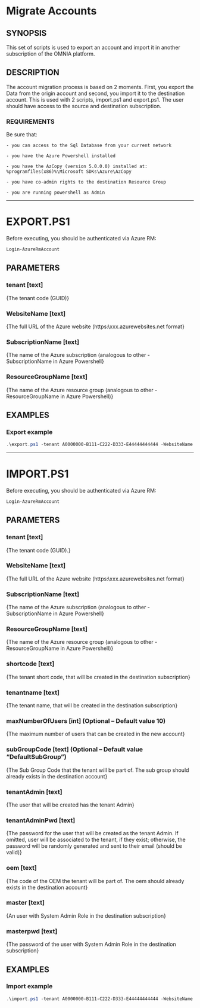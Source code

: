 # Migrate Accounts

## SYNOPSIS

This set of scripts is used to export an account and import it in another subscription of the OMNIA platform.  

## DESCRIPTION

The account migration process is based on 2 moments. First, you export the Data from the origin account and second, you import it to the destination account.
This is used with 2 scripts, import.ps1 and export.ps1.
The user should have access to the source and destination subscription.

### REQUIREMENTS

Be sure that:

    - you can access to the Sql Database from your current network
    
    - you have the Azure Powershell installed
    
    - you have the AzCopy (version 5.0.0.0) installed at:   %programfiles(x86)%\Microsoft SDKs\Azure\AzCopy
    
    - you have co-admin rights to the destination Resource Group
    
    - you are running powershell as Admin

------------------------------

# EXPORT.PS1
 
Before executing, you should be authenticated via Azure RM:

```powershell
Login-AzureRmAccount
```

## PARAMETERS

### tenant [text]

{The tenant code (GUID)}

### WebsiteName [text]

{The full URL of the Azure website (https:\\xxx.azurewebsites.net format}

### SubscriptionName [text]

{The name of the Azure subscription (analogous to other -SubscriptionName in Azure Powershell}

### ResourceGroupName [text]

{The name of the Azure resource group (analogous to other -ResourceGroupName in Azure Powershell)}

## EXAMPLES
### Export example


```powershell
.\export.ps1 -tenant A0000000-B111-C222-D333-E44444444444 -WebsiteName https:\\waomnia12345.azurewebsites.net -SubscriptionName omnia12345 -ResourceGroupName omnia12345
```
        
------------------------------


# IMPORT.PS1

Before executing, you should be authenticated via Azure RM:

```powershell
Login-AzureRmAccount
```
    
## PARAMETERS

### tenant [text]

{The tenant code (GUID).}

### WebsiteName [text]

{The full URL of the Azure website (https:\\xxx.azurewebsites.net format}

### SubscriptionName [text]

{The name of the Azure subscription (analogous to other -SubscriptionName in Azure Powershell}

### ResourceGroupName [text]

{The name of the Azure resource group (analogous to other -ResourceGroupName in Azure Powershell)}

### shortcode [text]

{The tenant short code, that will be created in the destination subscription}

### tenantname [text]

{The tenant name, that will be created in the destination subscription}

### maxNumberOfUsers [int] (Optional – Default value 10)

{The maximum number of users that can be created in the new account}

### subGroupCode [text] (Optional – Default value “DefaultSubGroup”)

{The Sub Group Code that the tenant will be part of. The sub group should already exists in the destination account}

### tenantAdmin [text]

{The user that will be created has the tenant Admin}

### tenantAdminPwd [text]

{The password for the user that will be created as the tenant Admin. If omitted, user will be associated to the tenant, if they exist; otherwise, the password will be randomly generated and sent to their email (should be valid)}

### oem [text]

{The code of the OEM the tenant will be part of. The oem should already exists in the destination account}

### master [text]

{An user with System Admin Role in the destination subscription}

### masterpwd [text]

{The password of the user with System Admin Role in the destination subscription}

## EXAMPLES

### Import example


```powershell
.\import.ps1 -tenant A0000000-B111-C222-D333-E44444444444 -WebsiteName https:\\waomnia12345.azurewebsites.net -SubscriptionName omnia12345 -ResourceGroupName omnia12345 -shortcode tenantshortcode -tenantname 'My Tenant Name' -maxNumberOfUsers 10 -subGroupCode DefaultSubGroup -tenantAdmin admin@admin.com -tenantAdminPwd Password0 -oem omnia -master admin@admin.com -masterpwd Password0
```
        

